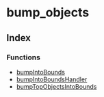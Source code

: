 # bump_objects

## Index

### Functions

- [bumpIntoBounds](functions/bumpIntoBounds.md)
- [bumpIntoBoundsHandler](functions/bumpIntoBoundsHandler.md)
- [bumpTopObjectsIntoBounds](functions/bumpTopObjectsIntoBounds.md)
